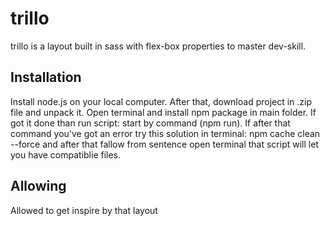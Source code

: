 # trillo

trillo is a layout built in sass with flex-box properties to master dev-skill.

## Installation

Install node.js on your local computer. After that, download project in .zip file and unpack it. Open terminal and install npm package in main folder. If got it done than run script: start by command (npm run). If after that command you've got an error try this solution in terminal: npm cache clean --force and after that fallow from sentence open terminal that script will let you have compatiblie files.

## Allowing

Allowed to get inspire by that layout
